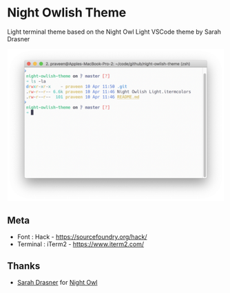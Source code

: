 # Night Owlish Theme

Light terminal theme based on the Night Owl Light VSCode theme by Sarah Drasner

![Light Theme](./screenshot-1.png)

## Meta

- Font : Hack - https://sourcefoundry.org/hack/
- Terminal : iTerm2 - https://www.iterm2.com/

## Thanks

- [Sarah Drasner](https://github.com/sdras) for [Night Owl](https://github.com/sdras/night-owl-vscode-theme)
